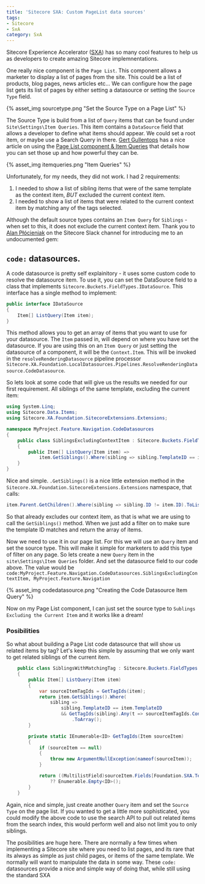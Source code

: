 ```yaml
---
title: 'Sitecore SXA: Custom PageList data sources'
tags:
- Sitecore
- SxA
category: SxA
---
```

Sitecore Experience Accelerator ([SXA](https://doc.sitecore.net/sitecore_experience_accelerator)) has so many cool features to help us as developers to create amazing Sitecore implemnentations.

One really nice component is the `Page List`. This component allows a marketer to display a list of pages from the site. This could be a list of products, blog pages, news articles etc... We can configure how the page list gets its list of pages by either setting a datasource or setting the `Source Type` field.

{% asset_img sourcetype.png "Set the Source Type on a Page List" %}

The Source Type is build from a list of `Query` items that can be found under `Site\Settings\Item Queries`. This item contains a `DataSource` field that allows a developer to define what items should appear. We could set a root item, or maybe use a Search Query in there. [Gert Gullentops](https://sitecore.stackexchange.com/users/237/gatogordo) has a nice article on using the [Page List component & Item Queries](https://ggullentops.blogspot.com/2017/04/sitecore-sxa-pagelist-item-query.html) that details how you can set those up and how powerful they can be.

{% asset_img itemqueries.png "Item Queries" %}

Unfortunately, for my needs, they did not work. I had 2 requirements:

1. I needed to show a list of sibling items that were of the same template as the context item, _BUT_ excluded the current context item.
1. I needed to show a list of items that were related to the current context item by matching any of the tags selected.

Although the default source types contains an `Item Query` for `Siblings` - when set to this, it does not exclude the current context item. Thank you to [Alan Płócieniak](https://sitecore.stackexchange.com/users/16/alan-p%C5%82%C3%B3cieniak) on the Sitecore Slack channel for introducing me to an undocumented gem: 

## `code:` datasources.

A code datasource is pretty self explainitory - it uses some custom code to resolve the datasource item. To use it, you can set the DataSource field to a class that implements `Sitecore.Buckets.FieldTypes.IDataSource`. This interface has a single method to implement:

```csharp
public interface IDataSource
{
    Item[] ListQuery(Item item);
}
```

This method allows you to get an array of items that you want to use for your datasource. The `Item` passed in, will depend on where you have set the datasource. If you are using this on an `Item Query` or just setting the datasource of a component, it will be the `Context.Item`. This will be invoked in the `resolveRenderingDatasource` pipeline processor `Sitecore.XA.Foundation.LocalDatasources.Pipelines.ResolveRenderingDatasource.CodeDatasource`. 

So lets look at some code that will give us the results we needed for our first requirement. All siblings of the same template, excluding the current item:

```csharp
using System.Linq;
using Sitecore.Data.Items;
using Sitecore.XA.Foundation.SitecoreExtensions.Extensions;

namespace MyProject.Feature.Navigation.CodeDatasources
{
    public class SiblingsExcludingContextItem : Sitecore.Buckets.FieldTypes.IDataSource
    {
        public Item[] ListQuery(Item item) => 
            item.GetSiblings().Where(sibling => sibling.TemplateID == item.TemplateID).ToArray();
    }
}
```

Nice and simple. `.GetSiblings()` is a nice little extension method in the `Sitecore.XA.Foundation.SitecoreExtensions.Extensions` namespace, that calls:

```csharp
item.Parent.GetChildren().Where(sibling => sibling.ID != item.ID).ToList();
```

So that already excludes our context item, as that is what we are using to call the `GetSiblings()` method. When we just add a filter on to make sure the template ID matches and return the array of items.

Now we need to use it in our page list. For this we will use an `Query` item and set the source type. This will make it simple for marketers to add this type of filter on any page. So lets create a new `Query` item in the `site\Settings\Item Queries` folder. And set the datasource field to our code above. The value would be `code:MyProject.Feature.Navigation.CodeDatasources.SiblingsExcludingContextItem, MyProject.Feature.Navigation`

{% asset_img codedatasource.png "Creating the Code Datasource Item Query" %}

Now on my Page List component, I can just set the source type to `Sublings Excluding the Current Item` and it works like a dream!

### Posibilities

So what about building a Page List code datasource that will show us related items by tag? Let's keep this simple by assuming that we only want to get related siblings of the current item.

```csharp
    public class SiblingsWithMatchingTag : Sitecore.Buckets.FieldTypes.IDataSource
    {
        public Item[] ListQuery(Item item)
        {
            var sourceItemTagIds = GetTagIds(item);
            return item.GetSiblings().Where(
                sibling => 
                    sibling.TemplateID == item.TemplateID 
                    && GetTagIds(sibling).Any(t => sourceItemTagIds.Contains(t)))
                        .ToArray();
        }

        private static IEnumerable<ID> GetTagIds(Item sourceItem)
        {
            if (sourceItem == null)
            {
                throw new ArgumentNullException(nameof(sourceItem));
            }

            return ((MultilistField)sourceItem.Fields[Foundation.SXA.Templates.Taggable.Fields.SxaTags])?.TargetIDs 
                ?? Enumerable.Empty<ID>();
        }
    }
```

Again, nice and simple, just create another `Query` item and set the `Source Type` on the page list. If you wanted to get a little more sophisticated, you could modify the above code to use the search API to pull out related items from the search index, this would perform well and also not limit you to only siblings.

The posibilities are huge here. There are normally a few times when implementing a Sitecore site where you need to list pages, and its rare that its always as simple as just child pages, or items of the same template. We normally will want to manipulate the data in some way. These `code:` datasources provide a nice and simple way of doing that, while still using the standard SXA